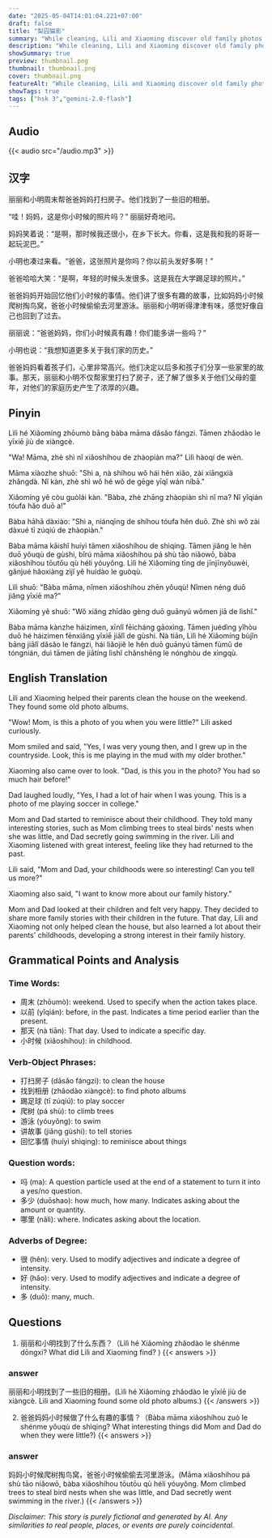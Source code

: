 ```yaml
---
date: "2025-05-04T14:01:04.221+07:00"
draft: false
title: "梨园猫影"
summary: "While cleaning, Lili and Xiaoming discover old family photos that spark their parents to share childhood stories, fostering a deeper connection and interest in their family history."
description: "While cleaning, Lili and Xiaoming discover old family photos that spark their parents to share childhood stories, fostering a deeper connection and interest in their family history."
showSummary: true
preview: thumbnail.png
thumbnail: thumbnail.png
cover: thumbnail.png
featureAlt: "While cleaning, Lili and Xiaoming discover old family photos that spark their parents to share childhood stories, fostering a deeper connection and interest in their family history."
showTags: true
tags: ["hsk 3","gemini-2.0-flash"]
---
```


## Audio
{{< audio src="/audio.mp3" >}}

## 汉字

丽丽和小明周末帮爸爸妈妈打扫房子。他们找到了一些旧的相册。

“哇！妈妈，这是你小时候的照片吗？” 丽丽好奇地问。

妈妈笑着说：“是啊，那时候我还很小，在乡下长大。你看，这是我和我的哥哥一起玩泥巴。”

小明也凑过来看。“爸爸，这张照片是你吗？你以前头发好多啊！”

爸爸哈哈大笑：“是啊，年轻的时候头发很多。这是我在大学踢足球的照片。”

爸爸妈妈开始回忆他们小时候的事情。他们讲了很多有趣的故事，比如妈妈小时候爬树掏鸟窝，爸爸小时候偷偷去河里游泳。丽丽和小明听得津津有味，感觉好像自己也回到了过去。

丽丽说：“爸爸妈妈，你们小时候真有趣！你们能多讲一些吗？”

小明也说：“我想知道更多关于我们家的历史。”

爸爸妈妈看着孩子们，心里非常高兴。他们决定以后多和孩子们分享一些家里的故事。那天，丽丽和小明不仅帮家里打扫了房子，还了解了很多关于他们父母的童年，对他们的家庭历史产生了浓厚的兴趣。

## Pinyin

Lìlì hé Xiǎomíng zhōumò bāng bàba māma dǎsǎo fángzi. Tāmen zhǎodào le yīxiē jiù de xiàngcè.

"Wa! Māma, zhè shì nǐ xiǎoshíhou de zhàopiàn ma?" Lìlì hàoqí de wèn.

Māma xiàozhe shuō: "Shì a, nà shíhou wǒ hái hěn xiǎo, zài xiāngxià zhǎngdà. Nǐ kàn, zhè shì wǒ hé wǒ de gēge yīqǐ wán níbā."

Xiǎomíng yě còu guòlái kàn. "Bàba, zhè zhāng zhàopiàn shì nǐ ma? Nǐ yǐqián tóufa hǎo duō a!"

Bàba hāhā dàxiào: "Shì a, niánqīng de shíhou tóufa hěn duō. Zhè shì wǒ zài dàxué tī zúqiú de zhàopiàn."

Bàba māma kāishǐ huíyì tāmen xiǎoshíhou de shìqing. Tāmen jiǎng le hěn duō yǒuqù de gùshi, bǐrú māma xiǎoshíhou pá shù tāo niǎowō, bàba xiǎoshíhou tōutōu qù héli yóuyǒng. Lìlì hé Xiǎomíng tīng de jīnjīnyǒuwèi, gǎnjué hǎoxiàng zìjǐ yě huídào le guòqù.

Lìlì shuō: "Bàba māma, nǐmen xiǎoshíhou zhēn yǒuqù! Nǐmen néng duō jiǎng yīxiē ma?"

Xiǎomíng yě shuō: "Wǒ xiǎng zhīdào gèng duō guānyú wǒmen jiā de lìshǐ."

Bàba māma kànzhe háizimen, xīnlǐ fēicháng gāoxìng. Tāmen juédìng yǐhòu duō hé háizimen fēnxiǎng yīxiē jiālǐ de gùshi. Nà tiān, Lìlì hé Xiǎomíng bùjǐn bāng jiālǐ dǎsǎo le fángzi, hái liǎojiě le hěn duō guānyú tāmen fùmǔ de tóngnián, duì tāmen de jiātíng lìshǐ chǎnshēng le nónghòu de xìngqù.

## English Translation

Lili and Xiaoming helped their parents clean the house on the weekend. They found some old photo albums.

"Wow! Mom, is this a photo of you when you were little?" Lili asked curiously.

Mom smiled and said, "Yes, I was very young then, and I grew up in the countryside. Look, this is me playing in the mud with my older brother."

Xiaoming also came over to look. "Dad, is this you in the photo? You had so much hair before!"

Dad laughed loudly, "Yes, I had a lot of hair when I was young. This is a photo of me playing soccer in college."

Mom and Dad started to reminisce about their childhood. They told many interesting stories, such as Mom climbing trees to steal birds' nests when she was little, and Dad secretly going swimming in the river. Lili and Xiaoming listened with great interest, feeling like they had returned to the past.

Lili said, "Mom and Dad, your childhoods were so interesting! Can you tell us more?"

Xiaoming also said, "I want to know more about our family history."

Mom and Dad looked at their children and felt very happy. They decided to share more family stories with their children in the future. That day, Lili and Xiaoming not only helped clean the house, but also learned a lot about their parents' childhoods, developing a strong interest in their family history.

## Grammatical Points and Analysis

### Time Words:

- 周末 (zhōumò): weekend. Used to specify when the action takes place.
- 以前 (yǐqián): before, in the past. Indicates a time period earlier than the present.
- 那天 (nà tiān): That day. Used to indicate a specific day.
- 小时候 (xiǎoshíhou): in childhood.

### Verb-Object Phrases:

- 打扫房子 (dǎsǎo fángzi): to clean the house
- 找到相册 (zhǎodào xiàngcè): to find photo albums
- 踢足球 (tī zúqiú): to play soccer
- 爬树 (pá shù): to climb trees
- 游泳 (yóuyǒng): to swim
- 讲故事 (jiǎng gùshi): to tell stories
- 回忆事情 (huíyì shìqing): to reminisce about things

### Question words:

- 吗 (ma): A question particle used at the end of a statement to turn it into a yes/no question.
- 多少 (duōshao): how much, how many. Indicates asking about the amount or quantity.
- 哪里 (nǎli): where. Indicates asking about the location.

### Adverbs of Degree:

- 很 (hěn): very. Used to modify adjectives and indicate a degree of intensity.
- 好 (hǎo): very. Used to modify adjectives and indicate a degree of intensity.
- 多 (duō): many, much.

## Questions

1.  丽丽和小明找到了什么东西？（Lìlì hé Xiǎomíng zhǎodào le shénme dōngxi? What did Lili and Xiaoming find? )
{{< answers >}}
### answer
丽丽和小明找到了一些旧的相册。(Lìlì hé Xiǎomíng zhǎodào le yīxiē jiù de xiàngcè. Lili and Xiaoming found some old photo albums.)
{{< /answers >}}

2.  爸爸妈妈小时候做了什么有趣的事情？（Bàba māma xiǎoshíhou zuò le shénme yǒuqù de shìqing? What interesting things did Mom and Dad do when they were little?)
{{< answers >}}
### answer
妈妈小时候爬树掏鸟窝，爸爸小时候偷偷去河里游泳。(Māma xiǎoshíhou pá shù tāo niǎowō, bàba xiǎoshíhou tōutōu qù héli yóuyǒng. Mom climbed trees to steal bird nests when she was little, and Dad secretly went swimming in the river.)
{{< /answers >}}


*Disclaimer: This story is purely fictional and generated by AI. Any similarities to real people, places, or events are purely coincidental.*